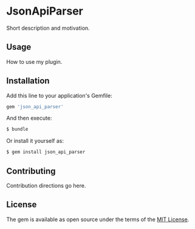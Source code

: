 # JsonApiParser
Short description and motivation.

## Usage
How to use my plugin.

## Installation
Add this line to your application's Gemfile:

```ruby
gem 'json_api_parser'
```

And then execute:
```bash
$ bundle
```

Or install it yourself as:
```bash
$ gem install json_api_parser
```

## Contributing
Contribution directions go here.

## License
The gem is available as open source under the terms of the [MIT License](https://opensource.org/licenses/MIT).
